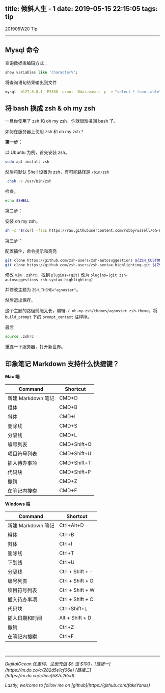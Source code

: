 title: 倾斜人生 - 1
date: 2019-05-15 22:15:05
tags: tip
---
201905W20 Tip
<!--more-->

---

## Mysql 命令
查询数据库编码方式：
```sql
show variables like 'character%';
```

将查询语句结果输出到文件
```sh
mysql -h127.0.0.1 -P3306 -uroot -Ddatabases -p -e "select * from table" > file
```

## 将 bash 换成 zsh & oh my zsh
一旦你使用了 zsh 和 oh my zsh，你就很难换回 bash 了。

如何在服务器上使用 zsh 和 oh my zsh？

**第一步：**

以 Ubuntu 为例，首先安装 zsh。
```sh
sudo apt install zsh
```

然后将默认 Shell 设置为 zsh，有可能路径是 `/bin/zsh`
```sh
 chsh -s /usr/bin/zsh
```

检查。
```sh
echo $SHELL
```

第二步：

安装 oh my zsh。
```sh
sh -c "$(curl -fsSL https://raw.githubusercontent.com/robbyrussell/oh-my-zsh/master/tools/install.sh)"
```

第三步：

配置插件，命令提示和高亮
```sh
git clone https://github.com/zsh-users/zsh-autosuggestions ${ZSH_CUSTOM:-~/.oh-my-zsh/custom}/plugins/zsh-autosuggestions
git clone https://github.com/zsh-users/zsh-syntax-highlighting.git ${ZSH_CUSTOM:-~/.oh-my-zsh/custom}/plugins/zsh-syntax-highlighting
```

修改 `vim .zshrc`，找到 `plugins=(git)` 改为 `plugins=(git zsh-autosuggestions zsh-syntax-highlighting)`

并修改主题为 `ZSH_THEME="agnoster"`。

然后退出保存。

这个主题的路径前缀太长，编辑`~/.oh-my-zsh/themes/agnoster.zsh-theme`，将 `build_prompt` 下的 `prompt_context` 注释掉。

最后
```sh
source .zshrc
```

重连一下服务器，打开新世界。

## 印象笔记 Markdown 支持什么快捷键？

**Mac 端**

| Command | Shortcut       |
| ------------------ | ----------- |
| 新建 Markdown 笔记 | CMD+D       |
| 粗体               | CMD+B       |
| 斜体               | CMD+I       |
| 删除线             | CMD+S       |
| 分隔线             | CMD+L       |
| 编号列表           | CMD+Shift+O |
| 项目符号列表       | CMD+Shift+U |
| 插入待办事项       | CMD+Shift+T |
| 代码块             | CMD+Shift+P |
| 撤销               | CMD+Z       |
| 在笔记内搜索       | CMD+F       |

**Windows 端**

| Command | Shortcut       |
| ------------------ | ---------------- |
| 新建 Markdown 笔记 | Ctrl+Alt+D       |
| 粗体               | Ctrl+B           |
| 斜体               | Ctrl+I           |
| 删除线             | Ctrl+T           |
| 下划线             | Ctrl+U           |
| 分隔线             | Ctrl + Shift + - |
| 编号列表           | Ctrl + Shift + O |
| 项目符号列表       | Ctrl + Shift + W |
| 插入待办事项       | Ctrl + Shift + C |
| 代码块             | Ctrl+Shift+L     |
| 插入日期和时间     | Alt + Shift + D  |
| 撤销               | Ctrl+Z           |
| 在笔记内搜索       | Ctrl+F           |



<br>

---

<p id="div-border-left-red"><i>DigitalOcean 优惠码，注册充值 $5 送 $100，[链接一](https://m.do.co/c/282d5e1cf06e) [链接二](https://m.do.co/c/5eefb87c26cd)</i></p>
<p id="div-border-left-red"><i>Lastly, welcome to follow me on [github](https://github.com/fakeYanss)</i></p>